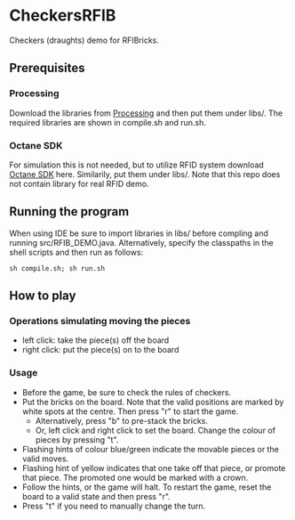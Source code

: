# CheckersRFIB

Checkers (draughts) demo for RFIBricks.

<!-- ## Getting Started

These instructions will get you a copy of the project up and running on your local machine for development and testing purposes. See deployment for notes on how to deploy the project on a live system. -->

## Prerequisites

### Processing

Download the libraries from [Processing](https://github.com/processing/processing/) and then put them under libs/. The required libraries are shown in compile.sh and run.sh. 

### Octane SDK

For simulation this is not needed, but to utilize RFID system download [Octane SDK](https://support.impinj.com/hc/en-us/articles/202755268-Octane-SDK) here. Similarily, put them under libs/. Note that this repo does not contain library for real RFID demo. 

## Running the program

When using IDE be sure to import libraries in libs/ before compling and running src/RFIB_DEMO.java. Alternatively, specify the classpaths in the shell scripts and then run as follows:

```
sh compile.sh; sh run.sh
```

## How to play

### Operations simulating moving the pieces

* left click: take the piece(s) off the board 
* right click: put the piece(s) on to the board 
 
### Usage

* Before the game, be sure to check the rules of checkers.
* Put the bricks on the board. Note that the valid positions are marked by white spots at the centre. Then press "r" to start the game.
	* Alternatively, press "b" to pre-stack the bricks.
	* Or, left click and right click to set the board. Change the colour of pieces by pressing "t".
* Flashing hints of colour blue/green indicate the movable pieces or the valid moves. 
* Flashing hint of yellow indicates that one take off that piece, or promote that piece. The promoted one would be marked with a crown.
* Follow the hints, or the game will halt. To restart the game, reset the board to a valid state and then press "r".
* Press "t" if you need to manually change the turn.
